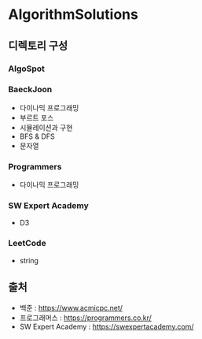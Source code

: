 # AlgorithmSolutions
## 디렉토리 구성
### AlgoSpot
### BaeckJoon
- 다이나믹 프로그래밍
- 부르트 포스
- 시뮬레이션과 구현
- BFS & DFS
- 문자열
### Programmers
- 다이나믹 프로그래밍
### SW Expert Academy
- D3
### LeetCode
- string
## 출처
- 백준 : https://www.acmicpc.net/
- 프로그래머스 : https://programmers.co.kr/
- SW Expert Academy : https://swexpertacademy.com/
